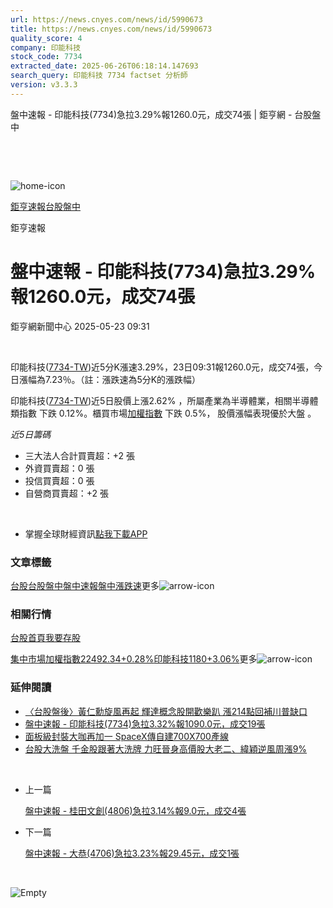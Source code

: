 ```yaml
---
url: https://news.cnyes.com/news/id/5990673
title: https://news.cnyes.com/news/id/5990673
quality_score: 4
company: 印能科技
stock_code: 7734
extracted_date: 2025-06-26T06:18:14.147693
search_query: 印能科技 7734 factset 分析師
version: v3.3.3
---
```


盤中速報 - 印能科技(7734)急拉3.29%報1260.0元，成交74張 | 鉅亨網 - 台股盤中

‌

‌

![home-icon](/assets/icons/breadCrumb/symbol-icon-home.svg)

[鉅亨速報](/news/cat/anue_live)[台股盤中](/news/cat/tw_live)

鉅亨速報

# 盤中速報 - 印能科技(7734)急拉3.29%報1260.0元，成交74張

鉅亨網新聞中心 2025-05-23 09:31

‌

印能科技([7734-TW](https://www.cnyes.com/twstock/7734))近5分K漲速3.29%，23日09:31報1260.0元，成交74張，今日漲幅為7.23％。（註：漲跌速為5分K的漲跌幅）

印能科技([7734-TW](https://www.cnyes.com/twstock/7734))近5日股價上漲2.62% ，所屬產業為半導體業，相關半導體類指數 下跌 0.12%。櫃買市場[加權指數](https://invest.cnyes.com/index/TWS/TSE01) 下跌 0.5%， 股價漲幅表現優於大盤 。

*近5日籌碼*

* 三大法人合計買賣超：+2 張
* 外資買賣超：0 張
* 投信買賣超：0 張
* 自營商買賣超：+2 張

‌

* 掌握全球財經資訊[點我下載APP](http://www.cnyes.com/app/?utm_source=mweb&utm_medium=HamMenuBanner&utm_campaign=fixed&utm_content=entr)

### 文章標籤

[台股](https://news.cnyes.com/tag/台股 "台股")[台股盤中](https://news.cnyes.com/tag/台股盤中 "台股盤中")[盤中速報](https://news.cnyes.com/tag/盤中速報 "盤中速報")[盤中漲跌速](https://news.cnyes.com/tag/盤中漲跌速 "盤中漲跌速")更多![arrow-icon](/assets/icons/arrows/arrow-down.svg)

### 相關行情

[台股首頁](https://www.cnyes.com/twstock)[我要存股](https://supr.link/8OHaU)

[集中市場加權指數22492.34+0.28%](https://invest.cnyes.com/index/TWS/TSE01)[印能科技1180+3.06%](https://www.cnyes.com/twstock/7734)更多![arrow-icon](/assets/icons/arrows/arrow-down.svg)

### 延伸閱讀

* [〈台股盤後〉黃仁勳旋風再起 輝達概念股開歡樂趴 漲214點回補川普缺口](/news/id/5974354)
* [盤中速報 - 印能科技(7734)急拉3.32%報1090.0元，成交19張](/news/id/5966479)
* [面板級封裝大咖再加一 SpaceX傳自建700X700產線](/news/id/5944255)
* [台股大洗盤 千金股跟著大洗牌 力旺晉身高價股大老二、緯穎逆風周漲9%](/news/id/5936710)

‌

* 上一篇

  [盤中速報 - 桂田文創(4806)急拉3.14%報9.0元，成交4張](/news/id/5990955)
* 下一篇

  [盤中速報 - 大恭(4706)急拉3.23%報29.45元，成交1張](/news/id/5989341)

‌

![Empty](/assets/icons/skeleton/empty-image.svg)

‌
